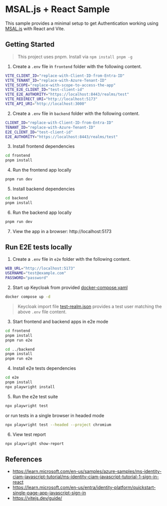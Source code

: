 # MSAL.js + React Sample

This sample provides a minimal setup to get Authentication working using [MSAL.js](https://github.com/AzureAD/microsoft-authentication-library-for-js#readme) with React and Vite.

## Getting Started

> This project uses pnpm. Install via `npm install pnpm -g`

1. Create a `.env` file in `frontend` folder with the following content.

```bash
VITE_CLIENT_ID="replace-with-Client-ID-from-Entra-ID"
VITE_TENANT_ID="replace-with-Azure-Tenant-ID"
VITE_SCOPE="replace-with-scope-to-access-the-app"
VITE_E2E_CLIENT_ID="test-client-id"
VITE_E2E_AUTHORITY="https://localhost:8443/realms/test"
VITE_REDIRECT_URI="http://localhost:5173"
VITE_API_URI="http://localhost:3000"
```

2. Create a `.env` file in `backend` folder with the following content.

```bash
CLIENT_ID="replace-with-Client-ID-from-Entra-ID"
TENANT_ID="replace-with-Azure-Tenant-ID"
E2E_CLIENT_ID="test-client-id"
E2E_AUTHORITY="https://localhost:8443/realms/test"
```

3. Install frontend dependencies

```bash
cd frontend
pnpm install
```

4. Run the frontend app locally

```bash
pnpm run dev
```

5. Install backend dependencies

```bash
cd backend
pnpm install
```

6. Run the backend app locally

```bash
pnpm run dev
```

7. View the app in a browser: http://localhost:5173

## Run E2E tests locally

1. Create a `.env` file in `e2e` folder with the following content.

```bash
WEB_URL="http://localhost:5173"
USERNAME="test@example.com"
PASSWORD="password"
```

2. Start up Keycloak from provided [docker-compose.yaml](./docker-compose.yaml)

```bash
docker compose up -d
```

> Keycloak import file [test-realm.json](./keycloak/test-realm.json) provides a test user matching the above `.env` file content.

3. Start frontend and backend apps in e2e mode

```bash
cd frontend
pnpm install
pnpm run e2e

cd ../backend
pnpm install
pnpm run e2e
```

4. Install e2e tests dependencies

```bash
cd e2e
pnpm install
npx playwright install
```

5. Run the e2e test suite

```bash
npx playwright test
```

or run tests in a single browser in headed mode

```bash
npx playwright test --headed --project chromium
```

6. View test report

```bash
npx playwright show-report
```

## References

- https://learn.microsoft.com/en-us/samples/azure-samples/ms-identity-ciam-javascript-tutorial/ms-identity-ciam-javascript-tutorial-1-sign-in-react
- https://learn.microsoft.com/en-us/entra/identity-platform/quickstart-single-page-app-javascript-sign-in
- https://vitejs.dev/guide/
